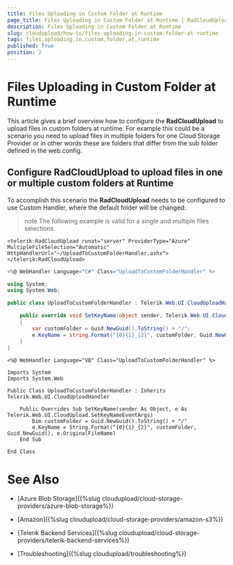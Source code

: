 ```yaml
---
title: Files Uploading in Custom Folder at Runtime
page_title: Files Uploading in Custom Folder at Runtime | RadCloudUpload for ASP.NET AJAX Documentation
description: Files Uploading in Custom Folder at Runtime
slug: cloudupload/how-to/files-uploading-in-custom-folder-at-runtime
tags: files,uploading,in,custom,folder,at,runtime
published: True
position: 2
---
```


# Files Uploading in Custom Folder at Runtime



This article gives a brief overview how to configure the **RadCloudUpload** to upload files in custom folders at runtime. For example this could be a scenario you need to upload files in multiple folders for one Cloud Storage Provider or in other words these are folders that differ from the sub folder defined in the web.config.

## Configure RadCloudUpload to upload files in one or multiple custom folders at Runtime

To accomplish this scenario the **RadCloudUpload** needs to be configured to use Custom Handler, where the default folder will be changed:

>note The following example is valid for a single and multiple files selections.
>


````ASP.NET
<telerik:RadCloudUpload runat="server" ProviderType="Azure" MultipleFileSelection="Automatic" HttpHandlerUrl="~/UploadToCustomFolderHandler.ashx">
</telerik:RadCloudUpload>
````


````C#
<%@ WebHandler Language="C#" Class="UploadToCustomFolderHandler" %>

using System;
using System.Web;

public class UploadToCustomFolderHandler : Telerik.Web.UI.CloudUploadHandler {

	public override void SetKeyName(object sender, Telerik.Web.UI.CloudUpload.SetKeyNameEventArgs e)
	{        
		var customFolder = Guid.NewGuid().ToString() + "/";
		e.KeyName = string.Format("{0}{1}_{2}", customFolder, Guid.NewGuid(), e.OriginalFileName);
	}
}
````
````VB.NET
<%@ WebHandler Language="VB" Class="UploadToCustomFolderHandler" %>

Imports System
Imports System.Web

Public Class UploadToCustomFolderHandler : Inherits Telerik.Web.UI.CloudUploadHandler

	Public Overrides Sub SetKeyName(sender As Object, e As Telerik.Web.UI.CloudUpload.SetKeyNameEventArgs)
		Dim customFolder = Guid.NewGuid().ToString() + "/"
		e.KeyName = String.Format("{0}{1}_{2}", customFolder, Guid.NewGuid(), e.OriginalFileName)
	End Sub

End Class
````


# See Also

 * [Azure Blob Storage]({%slug cloudupload/cloud-storage-providers/azure-blob-storage%})

 * [Amazon]({%slug cloudupload/cloud-storage-providers/amazon-s3%})

 * [Telerik Backend Services]({%slug cloudupload/cloud-storage-providers/telerik-backend-services%})

 * [Troubleshooting]({%slug cloudupload/troubleshooting%})
